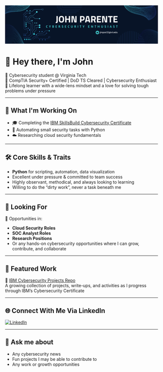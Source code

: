 <p align="center">
  <img src="github_banner.png" alt="John P GitHub Banner" />
</p>



# 👋 Hey there, I'm John

🔐 Cybersecurity student @ Virginia Tech  
📜 CompTIA Security+ Certified | DoD TS Cleared | Cybersecurity Enthusiast  
🧠 Lifelong learner with a wide-lens mindset and a love for solving tough problems under pressure  

---

## 🚀 What I'm Working On

- 🎓 Completing the [IBM SkillsBuild Cybersecurity Certificate](https://github.com/sudo-JohnP/IBM-Cybersec-Cert)
- 🐍 Automating small security tasks with Python
- ☁️ Researching cloud security fundamentals

---

## 🛠️ Core Skills & Traits

- **Python** for scripting, automation, data visualization 
- Excellent under pressure & committed to team success  
- Highly observant, methodical, and always looking to learning  
- Willing to do the “dirty work”, never a task beneath me

---

## 👀 Looking For

🎯 Opportunities in:
- **Cloud Security Roles**
- **SOC Analyst Roles**
- **Research Positions**
- Or any hands-on cybersecurity opportunities where I can grow, contribute, and collaborate

---

## 📂 Featured Work

🔗 [IBM Cybersecurity Projects Repo](https://github.com/sudo-JohnP/IBM-Cybersec-Cert)  
A growing collection of projects, write-ups, and activities as I progress through IBM’s Cybersecurity Certificate

---

## 🌐 Connect With Me Via LinkedIn

[![LinkedIn](https://img.shields.io/badge/LinkedIn-blue?style=flat&logo=linkedin)](https://www.linkedin.com/in/john-parente/)

---

## 💬 Ask me about

- Any cybersecurity news
- Fun projects I may be able to contribute to
- Any work or growth opportunities

